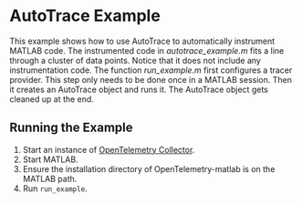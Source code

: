 # AutoTrace Example
This example shows how to use AutoTrace to automatically instrument MATLAB code. The instrumented code in *autotrace_example.m* fits a line through a cluster of data points. Notice that it does not include any instrumentation code. 
The function *run_example.m* first configures a tracer provider. This step only needs to be done once in a MATLAB session. Then it creates an AutoTrace object and runs it. The AutoTrace object gets cleaned up at the end. 

## Running the Example
1. Start an instance of [OpenTelemetry Collector](https://github.com/open-telemetry/opentelemetry-collector).
2. Start MATLAB. 
3. Ensure the installation directory of OpenTelemetry-matlab is on the MATLAB path.
4. Run `run_example`.
